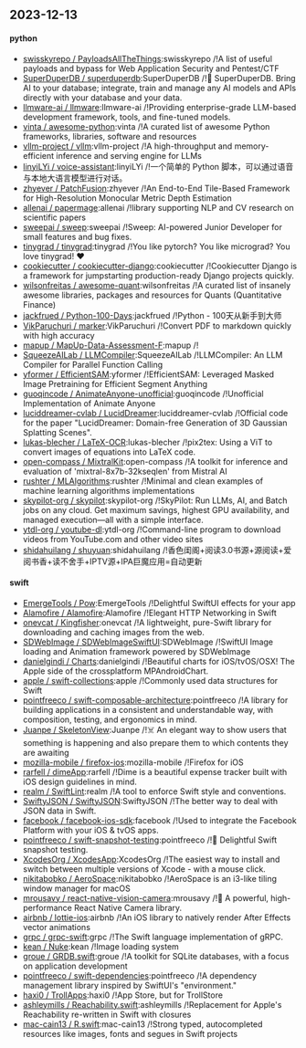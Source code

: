 ## 2023-12-13

#### python
* [swisskyrepo / PayloadsAllTheThings](https://github.com/swisskyrepo/PayloadsAllTheThings):swisskyrepo /!A list of useful payloads and bypass for Web Application Security and Pentest/CTF
* [SuperDuperDB / superduperdb](https://github.com/SuperDuperDB/superduperdb):SuperDuperDB /!🔮 SuperDuperDB. Bring AI to your database; integrate, train and manage any AI models and APIs directly with your database and your data.
* [llmware-ai / llmware](https://github.com/llmware-ai/llmware):llmware-ai /!Providing enterprise-grade LLM-based development framework, tools, and fine-tuned models.
* [vinta / awesome-python](https://github.com/vinta/awesome-python):vinta /!A curated list of awesome Python frameworks, libraries, software and resources
* [vllm-project / vllm](https://github.com/vllm-project/vllm):vllm-project /!A high-throughput and memory-efficient inference and serving engine for LLMs
* [linyiLYi / voice-assistant](https://github.com/linyiLYi/voice-assistant):linyiLYi /!一个简单的 Python 脚本，可以通过语音与本地大语言模型进行对话。
* [zhyever / PatchFusion](https://github.com/zhyever/PatchFusion):zhyever /!An End-to-End Tile-Based Framework for High-Resolution Monocular Metric Depth Estimation
* [allenai / papermage](https://github.com/allenai/papermage):allenai /!library supporting NLP and CV research on scientific papers
* [sweepai / sweep](https://github.com/sweepai/sweep):sweepai /!Sweep: AI-powered Junior Developer for small features and bug fixes.
* [tinygrad / tinygrad](https://github.com/tinygrad/tinygrad):tinygrad /!You like pytorch? You like micrograd? You love tinygrad! ❤️
* [cookiecutter / cookiecutter-django](https://github.com/cookiecutter/cookiecutter-django):cookiecutter /!Cookiecutter Django is a framework for jumpstarting production-ready Django projects quickly.
* [wilsonfreitas / awesome-quant](https://github.com/wilsonfreitas/awesome-quant):wilsonfreitas /!A curated list of insanely awesome libraries, packages and resources for Quants (Quantitative Finance)
* [jackfrued / Python-100-Days](https://github.com/jackfrued/Python-100-Days):jackfrued /!Python - 100天从新手到大师
* [VikParuchuri / marker](https://github.com/VikParuchuri/marker):VikParuchuri /!Convert PDF to markdown quickly with high accuracy
* [mapup / MapUp-Data-Assessment-F](https://github.com/mapup/MapUp-Data-Assessment-F):mapup /!
* [SqueezeAILab / LLMCompiler](https://github.com/SqueezeAILab/LLMCompiler):SqueezeAILab /!LLMCompiler: An LLM Compiler for Parallel Function Calling
* [yformer / EfficientSAM](https://github.com/yformer/EfficientSAM):yformer /!EfficientSAM: Leveraged Masked Image Pretraining for Efficient Segment Anything
* [guoqincode / AnimateAnyone-unofficial](https://github.com/guoqincode/AnimateAnyone-unofficial):guoqincode /!Unofficial Implementation of Animate Anyone
* [luciddreamer-cvlab / LucidDreamer](https://github.com/luciddreamer-cvlab/LucidDreamer):luciddreamer-cvlab /!Official code for the paper "LucidDreamer: Domain-free Generation of 3D Gaussian Splatting Scenes".
* [lukas-blecher / LaTeX-OCR](https://github.com/lukas-blecher/LaTeX-OCR):lukas-blecher /!pix2tex: Using a ViT to convert images of equations into LaTeX code.
* [open-compass / MixtralKit](https://github.com/open-compass/MixtralKit):open-compass /!A toolkit for inference and evaluation of 'mixtral-8x7b-32kseqlen' from Mistral AI
* [rushter / MLAlgorithms](https://github.com/rushter/MLAlgorithms):rushter /!Minimal and clean examples of machine learning algorithms implementations
* [skypilot-org / skypilot](https://github.com/skypilot-org/skypilot):skypilot-org /!SkyPilot: Run LLMs, AI, and Batch jobs on any cloud. Get maximum savings, highest GPU availability, and managed execution—all with a simple interface.
* [ytdl-org / youtube-dl](https://github.com/ytdl-org/youtube-dl):ytdl-org /!Command-line program to download videos from YouTube.com and other video sites
* [shidahuilang / shuyuan](https://github.com/shidahuilang/shuyuan):shidahuilang /!香色闺阁+阅读3.0书源+源阅读+爱阅书香+读不舍手+IPTV源+IPA巨魔应用=自动更新

#### swift
* [EmergeTools / Pow](https://github.com/EmergeTools/Pow):EmergeTools /!Delightful SwiftUI effects for your app
* [Alamofire / Alamofire](https://github.com/Alamofire/Alamofire):Alamofire /!Elegant HTTP Networking in Swift
* [onevcat / Kingfisher](https://github.com/onevcat/Kingfisher):onevcat /!A lightweight, pure-Swift library for downloading and caching images from the web.
* [SDWebImage / SDWebImageSwiftUI](https://github.com/SDWebImage/SDWebImageSwiftUI):SDWebImage /!SwiftUI Image loading and Animation framework powered by SDWebImage
* [danielgindi / Charts](https://github.com/danielgindi/Charts):danielgindi /!Beautiful charts for iOS/tvOS/OSX! The Apple side of the crossplatform MPAndroidChart.
* [apple / swift-collections](https://github.com/apple/swift-collections):apple /!Commonly used data structures for Swift
* [pointfreeco / swift-composable-architecture](https://github.com/pointfreeco/swift-composable-architecture):pointfreeco /!A library for building applications in a consistent and understandable way, with composition, testing, and ergonomics in mind.
* [Juanpe / SkeletonView](https://github.com/Juanpe/SkeletonView):Juanpe /!☠️ An elegant way to show users that something is happening and also prepare them to which contents they are awaiting
* [mozilla-mobile / firefox-ios](https://github.com/mozilla-mobile/firefox-ios):mozilla-mobile /!Firefox for iOS
* [rarfell / dimeApp](https://github.com/rarfell/dimeApp):rarfell /!Dime is a beautiful expense tracker built with iOS design guidelines in mind.
* [realm / SwiftLint](https://github.com/realm/SwiftLint):realm /!A tool to enforce Swift style and conventions.
* [SwiftyJSON / SwiftyJSON](https://github.com/SwiftyJSON/SwiftyJSON):SwiftyJSON /!The better way to deal with JSON data in Swift.
* [facebook / facebook-ios-sdk](https://github.com/facebook/facebook-ios-sdk):facebook /!Used to integrate the Facebook Platform with your iOS & tvOS apps.
* [pointfreeco / swift-snapshot-testing](https://github.com/pointfreeco/swift-snapshot-testing):pointfreeco /!📸 Delightful Swift snapshot testing.
* [XcodesOrg / XcodesApp](https://github.com/XcodesOrg/XcodesApp):XcodesOrg /!The easiest way to install and switch between multiple versions of Xcode - with a mouse click.
* [nikitabobko / AeroSpace](https://github.com/nikitabobko/AeroSpace):nikitabobko /!AeroSpace is an i3-like tiling window manager for macOS
* [mrousavy / react-native-vision-camera](https://github.com/mrousavy/react-native-vision-camera):mrousavy /!📸 A powerful, high-performance React Native Camera library.
* [airbnb / lottie-ios](https://github.com/airbnb/lottie-ios):airbnb /!An iOS library to natively render After Effects vector animations
* [grpc / grpc-swift](https://github.com/grpc/grpc-swift):grpc /!The Swift language implementation of gRPC.
* [kean / Nuke](https://github.com/kean/Nuke):kean /!Image loading system
* [groue / GRDB.swift](https://github.com/groue/GRDB.swift):groue /!A toolkit for SQLite databases, with a focus on application development
* [pointfreeco / swift-dependencies](https://github.com/pointfreeco/swift-dependencies):pointfreeco /!A dependency management library inspired by SwiftUI's "environment."
* [haxi0 / TrollApps](https://github.com/haxi0/TrollApps):haxi0 /!App Store, but for TrollStore
* [ashleymills / Reachability.swift](https://github.com/ashleymills/Reachability.swift):ashleymills /!Replacement for Apple's Reachability re-written in Swift with closures
* [mac-cain13 / R.swift](https://github.com/mac-cain13/R.swift):mac-cain13 /!Strong typed, autocompleted resources like images, fonts and segues in Swift projects
